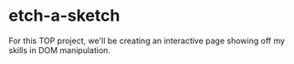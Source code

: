 # etch-a-sketch
For this TOP project, we'll be creating an interactive page showing off my skills in DOM manipulation.